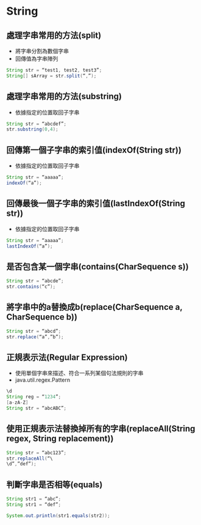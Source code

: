 # String

## 處理字串常⽤的⽅法(split)
* 將字串分割為數個字串
* 回傳值為字串陣列

```java
String str = “test1, test2, test3”;
String[] sArray = str.split(“,”);
```

## 處理字串常⽤的⽅法(substring)
* 依據指定的位置取回⼦字串

```java
String str = “abcdef”;
str.substring(0,4);
```

## 回傳第⼀個⼦字串的索引值(indexOf(String str))
* 依據指定的位置取回⼦字串

```java
String str = “aaaaa”;
indexOf(“a”);
```

## 回傳最後⼀個⼦字串的索引值(lastIndexOf(String str))
* 依據指定的位置取回⼦字串

```java
String str = “aaaaa”;
lastIndexOf(“a”);
```

## 是否包含某⼀個字串(contains(CharSequence s))

```java
String str = “abcde”;
str.contains(“c”);
```

## 將字串中的a替換成b(replace(CharSequence a, CharSequence b))

```java
String str = “abcd”;
str.replace(“a”,”b”);
```

## 正規表⽰法(Regular Expression)
* 使⽤單個字串來描述、符合⼀系列某個句法規則的字串
* java.util.regex.Pattern

```java
\d
String reg = “1234”;
[a-zA-Z]
String str = “abcABC”;
```

## 使⽤正規表⽰法替換掉所有的字串(replaceAll(String regex, String replacement))

```java
String str = “abc123”;
str.replaceAll(“\
\d”,”def”);
```

## 判斷字串是否相等(equals)

```java
String str1 = “abc”;
String str1 = “def”;

System.out.println(str1.equals(str2));
```

